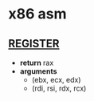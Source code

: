 # x86 asm

## [REGISTER](https://www.eecg.utoronto.ca/~amza/www.mindsec.com/files/x86regs.html)
 - **return** rax
 - **arguments**
   - (ebx, ecx, edx)
   - (rdi, rsi, rdx, rcx)